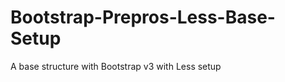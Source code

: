 Bootstrap-Prepros-Less-Base-Setup
=================================

A base structure with Bootstrap v3 with Less setup
